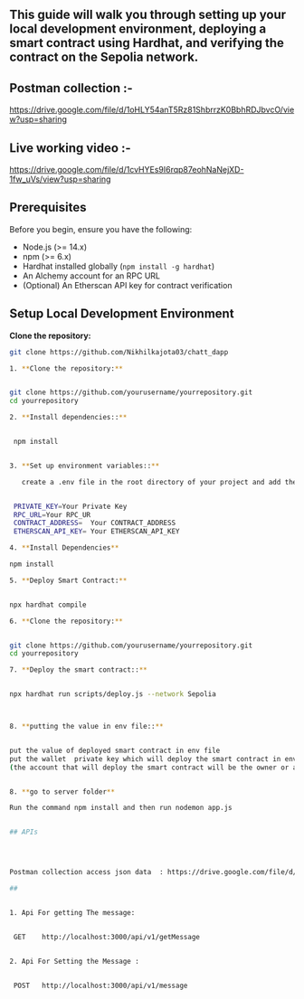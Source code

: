 

## This guide will walk you through setting up your local development environment, deploying a smart contract using Hardhat, and verifying the contract on the Sepolia network.


## Postman collection :-
https://drive.google.com/file/d/1oHLY54anT5Rz81ShbrrzK0BbhRDJbvcO/view?usp=sharing

## Live working video :- 
https://drive.google.com/file/d/1cvHYEs9I6rqp87eohNaNejXD-1fw_uVs/view?usp=sharing

## Prerequisites

Before you begin, ensure you have the following:

- Node.js (>= 14.x)
- npm (>= 6.x)
- Hardhat installed globally (`npm install -g hardhat`)
- An Alchemy account for an RPC URL
- (Optional) An Etherscan API key for contract verification

## Setup Local Development Environment

  **Clone the repository:**

  ```bash
  git clone https://github.com/Nikhilkajota03/chatt_dapp

 1. **Clone the repository:**


  git clone https://github.com/yourusername/yourrepository.git
  cd yourrepository

  2. **Install dependencies::**

 
   npm install


  3. **Set up environment variables::**

     create a .env file in the root directory of your project and add the following variables:

 
   PRIVATE_KEY=Your Private Key 
   RPC_URL=Your RPC_UR
   CONTRACT_ADDRESS=  Your CONTRACT_ADDRESS
   ETHERSCAN_API_KEY= Your ETHERSCAN_API_KEY

 4. **Install Dependencies**

  npm install

 5. **Deploy Smart Contract:**


  npx hardhat compile

6. **Clone the repository:**


  git clone https://github.com/yourusername/yourrepository.git
  cd yourrepository

7. **Deploy the smart contract::**

 
  npx hardhat run scripts/deploy.js --network Sepolia



8. **putting the value in env file::**

 
  put the value of deployed smart contract in env file
  put the wallet  private key which will deploy the smart contract in env file 
  (the account that will deploy the smart contract will be the owner or admin  of the contract)


8. **go to server folder**

  Run the command npm install and then run nodemon app.js


## APIs




Postman collection access json data  : https://drive.google.com/file/d/1DPYTgep6Bf8DLI-9O1kRnRTQnkzo4NAr/view?usp=sharing

##


1. Api For getting The message:

  
   GET    http://localhost:3000/api/v1/getMessage
 

2. Api For Setting the Message :

  
   POST   http://localhost:3000/api/v1/message






 

  







  
